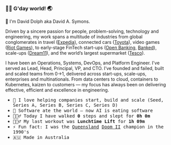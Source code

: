 ### 👋🏼 G'day world! 🌏

👤 I'm David Dolph aka David A. Symons.

Driven by a sincere passion for people, problem-solving, technology and engineering, my work spans a multitude of industries from global conglomerates in travel ([Expedia](https://expediagroup.com/)), connected cars ([Toyota](https://www.toyota.com/)), video games ([Riot Games](https://www.riotgames.com/)), to early-stage FinTech start-ups ([Open Banking](https://www.openbanking.org.uk/), [Banked](https://banked.com/)), scale-ups ([Dream11](https://www.dream11.com/)), and the world’s largest supermarket ([Tesco](https://www.tesco.com/)).

I have been an Operations, Systems, DevOps, and Platform Engineer. I've served as Lead, Head, Principal, VP, and CTO. I’ve founded and failed, built and scaled teams from 0→1, delivered across start-ups, scale-ups, enterprises and multinationals. From data centers to cloud, containers to Kubernetes, kaizen to customers — my focus has always been on delivering effective, efficient and excellence in engineering.

<p>

- <samp> 🚀 I love helping companies start, build and scale (Seed, Series A, Series B, Series C, Series D) </samp><br>
- <samp> 🤖 Software ate the world — now AI is eating software </samp><br>
- <samp> 🚶🏼‍♂️ Today I have walked **0** steps and slept for **0h 0m** </samp><br>
- <samp> 🏋🏼‍♂️ My last workout was **Lunchtime Lift** for **1h 09m** </samp><br>
- <samp> ⚡ Fun fact: I was the [Queensland](https://en.wikipedia.org/wiki/Queensland) [Doom II](https://en.wikipedia.org/wiki/Doom_II) champion in the 1990's
- <samp> 🇦🇺 Made in Australia </samp><br>
